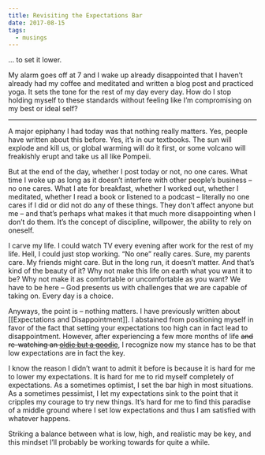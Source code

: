 ```yaml
---
title: Revisiting the Expectations Bar
date: 2017-08-15
tags:
  - musings
---
```

… to set it lower.

My alarm goes off at 7 and I wake up already disappointed that I haven’t already had my coffee and meditated and written a blog post and practiced yoga. It sets the tone for the rest of my day every day. How do I stop holding myself to these standards without feeling like I’m compromising on my best or ideal self?

---

A major epiphany I had today was that nothing really matters. Yes, people have written about this before. Yes, it’s in our textbooks. The sun will explode and kill us, or global warming will do it first, or some volcano will freakishly erupt and take us all like Pompeii.

But at the end of the day, whether I post today or not, no one cares. What time I woke up as long as it doesn’t interfere with other people’s business – no one cares. What I ate for breakfast, whether I worked out, whether I meditated, whether I read a book or listened to a podcast – literally no one cares if I did or did not do any of these things. They don’t affect anyone but me – and that’s perhaps what makes it that much more disappointing when I don’t do them. It’s the concept of discipline, willpower, the ability to rely on oneself.

I carve my life. I could watch TV every evening after work for the rest of my life. Hell, I could just stop working. “No one” really cares. Sure, my parents care. My friends might care. But in the long run, it doesn’t matter. And that’s kind of the beauty of it? Why not make this life on earth what you want it to be? Why not make it as comfortable or uncomfortable as you want? We have to be here – God presents us with challenges that we are capable of taking on. Every day is a choice.

Anyways, the point is – nothing matters. I have previously written about [[Expectations and Disappointment]]. I abstained from positioning myself in favor of the fact that setting your expectations too high can in fact lead to disappointment. However, after experiencing a few more months of life ~~and re-watching an [oldie but a goodie](https://www.youtube.com/watch?v=RljdJzA1nhk)~~, I recognize now my stance has to be that low expectations are in fact the key.

I know the reason I didn’t want to admit it before is because it is hard for me to lower my expectations. It is hard for me to rid myself completely of expectations. As a sometimes optimist, I set the bar high in most situations. As a sometimes pessimist, I let my expectations sink to the point that it cripples my courage to try new things. It’s hard for me to find this paradise of a middle ground where I set low expectations and thus I am satisfied with whatever happens.

Striking a balance between what is low, high, and realistic may be key, and this mindset I’ll probably be working towards for quite a while.

